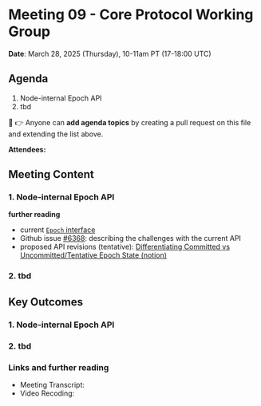 # Meeting 09 - Core Protocol Working Group

**Date**: March 28, 2025 (Thursday), 10-11am PT (17-18:00 UTC)

## Agenda
1. Node-internal Epoch API
2. tbd


:pencil: :point_right: Anyone can **add agenda topics** by creating a pull request on this file and extending the list above.


**Attendees:** 

## Meeting Content

### 1. Node-internal Epoch API

**further reading**
* current [`Epoch` interface](https://github.com/onflow/flow-go/blob/92474d32c877cc71d672e9b91525594d6f7f690d/state/protocol/epoch.go#L59)
* Github issue [#6368](https://github.com/onflow/flow-go-internal/issues/6368): describing the challenges with the current API
* proposed API revisions (tentative): [Differentiating Committed vs Uncommitted/Tentative Epoch State (notion)](https://www.notion.so/flowfoundation/Differentiating-Committed-vs-Uncommitted-Tentative-Epoch-State-17a1aee1232480bc8b37e2adb3e19b28?pvs=4)

### 2. tbd

## Key Outcomes

### 1. Node-internal Epoch API

### 2. tbd

### Links and further reading
- Meeting Transcript: [<file name>](./yyyy-mm-dd_transcript.md)
- Video Recoding: [<file name>](https://drive.google.com/drive/u/0/folders/1WMECJSa-ySSNvcuPFhFn8d7m8dAXL6b7)
